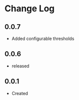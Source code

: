 # Change Log
  
## 0.0.7

 * Added configurable thresholds

## 0.0.6

  * released

## 0.0.1

  * Created
